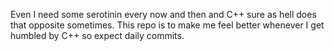 
Even I need some serotinin every now and then and C++ sure as hell does that opposite sometimes.
This repo is to make me feel better whenever I get humbled by C++ so expect daily commits.
